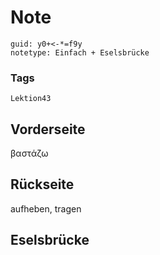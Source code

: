 # Note
```
guid: y0+<-*=f9y
notetype: Einfach + Eselsbrücke
```

### Tags
```
Lektion43
```

## Vorderseite
βαστάζω

## Rückseite
aufheben, tragen

## Eselsbrücke


